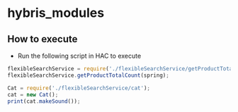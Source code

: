 # hybris_modules

## How to execute

- Run the following script in HAC to execute
```javascript
flexibleSearchService = require('./flexibleSearchService/getProductTotalCount.js');
flexibleSearchService.getProductTotalCount(spring);
```


```javascript
Cat = require('./flexibleSearchService/cat');
cat = new Cat();
print(cat.makeSound());
```